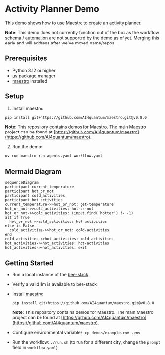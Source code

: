 # Activity Planner Demo

This demo shows how to use Maestro to create an activity planner.

**Note**: This demo does not currently function out of the box as the workflow schema / automation are not supported by the demo as of yet. Merging this early and will address after we've moved name/repos.

## Prerequisites

* Python 3.12 or higher
* [uv](https://github.com/astral-sh/uv) package manager
* [maestro](https://github.com/AI4quantum/maestro) installed

## Setup

1. Install maestro:
```bash
pip install git+https://github.com/AI4quantum/maestro.git@v0.8.0
```

**Note**: This repository contains demos for Maestro. The main Maestro project can be found at [https://github.com/AI4quantum/maestro](https://github.com/AI4quantum/maestro).

2. Run the demo:
```bash
uv run maestro run agents.yaml workflow.yaml
```

## Mermaid Diagram

<!-- MERMAID_START -->
```mermaid
sequenceDiagram
participant current_temperature
participant hot_or_not
participant cold_activities
participant hot_activities
current_temperature->>hot_or_not: get-temperature
hot_or_not->>cold_activities: hot-or-not
hot_or_not->>cold_activities: (input.find('hotter') != -1)
alt if True
  hot_or_not->>cold_activities: hot-activities
else is False
  cold_activities->>hot_or_not: cold-activities
end
cold_activities->>hot_activities: cold-activities
hot_activities->>hot_activities: hot-activities
hot_activities->>hot_activities: exit
```
<!-- MERMAID_END -->

## Getting Started

* Run a local instance of the [bee-stack](https://github.com/i-am-bee/bee-stack/blob/main/README.md)

* Verify a valid llm is available to bee-stack

* Install [maestro](https://github.com/AI4quantum/maestro):
   ```bash
   pip install git+https://github.com/AI4quantum/maestro.git@v0.8.0
   ```

   **Note**: This repository contains demos for Maestro. The main Maestro project can be found at [https://github.com/AI4quantum/maestro](https://github.com/AI4quantum/maestro).

* Configure environmental variables: `cp demos/example.env .env`

* Run the workflow: `./run.sh` (to run for a different city, change the `prompt` field in `workflow.yaml`)
